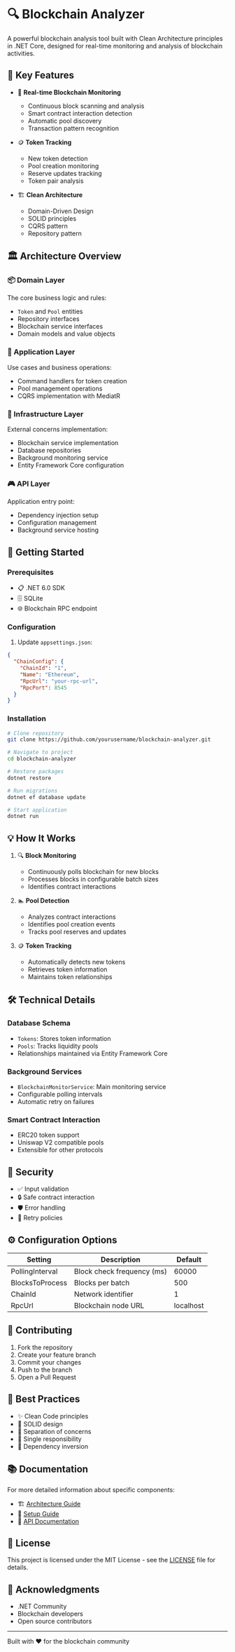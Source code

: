 # 🔍 Blockchain Analyzer

A powerful blockchain analysis tool built with Clean Architecture principles in .NET Core, designed for real-time monitoring and analysis of blockchain activities.

## 🌟 Key Features

- 🔄 **Real-time Blockchain Monitoring**
  - Continuous block scanning and analysis
  - Smart contract interaction detection
  - Automatic pool discovery
  - Transaction pattern recognition

- 🪙 **Token Tracking**
  - New token detection
  - Pool creation monitoring
  - Reserve updates tracking
  - Token pair analysis

- 🏗️ **Clean Architecture**
  - Domain-Driven Design
  - SOLID principles
  - CQRS pattern
  - Repository pattern

## 🏛️ Architecture Overview

### 📦 Domain Layer
The core business logic and rules:
- `Token` and `Pool` entities
- Repository interfaces
- Blockchain service interfaces
- Domain models and value objects

### 🎯 Application Layer
Use cases and business operations:
- Command handlers for token creation
- Pool management operations
- CQRS implementation with MediatR

### 🔧 Infrastructure Layer
External concerns implementation:
- Blockchain service implementation
- Database repositories
- Background monitoring service
- Entity Framework Core configuration

### 🎮 API Layer
Application entry point:
- Dependency injection setup
- Configuration management
- Background service hosting

## 🚀 Getting Started

### Prerequisites
- 📋 .NET 6.0 SDK
- 🗄️ SQLite
- 🌐 Blockchain RPC endpoint

### Configuration
1. Update `appsettings.json`:
```json
{
  "ChainConfig": {
    "ChainId": "1",
    "Name": "Ethereum",
    "RpcUrl": "your-rpc-url",
    "RpcPort": 8545
  }
}
```

### Installation
```bash
# Clone repository
git clone https://github.com/yourusername/blockchain-analyzer.git

# Navigate to project
cd blockchain-analyzer

# Restore packages
dotnet restore

# Run migrations
dotnet ef database update

# Start application
dotnet run
```

## 💡 How It Works

1. 🔍 **Block Monitoring**
   - Continuously polls blockchain for new blocks
   - Processes blocks in configurable batch sizes
   - Identifies contract interactions

2. 🏊 **Pool Detection**
   - Analyzes contract interactions
   - Identifies pool creation events
   - Tracks pool reserves and updates

3. 🪙 **Token Tracking**
   - Automatically detects new tokens
   - Retrieves token information
   - Maintains token relationships

## 🛠️ Technical Details

### Database Schema
- `Tokens`: Stores token information
- `Pools`: Tracks liquidity pools
- Relationships maintained via Entity Framework Core

### Background Services
- `BlockchainMonitorService`: Main monitoring service
- Configurable polling intervals
- Automatic retry on failures

### Smart Contract Interaction
- ERC20 token support
- Uniswap V2 compatible pools
- Extensible for other protocols

## 🔐 Security

- ✅ Input validation
- 🔒 Safe contract interaction
- 🛡️ Error handling
- 🔄 Retry policies

## ⚙️ Configuration Options

| Setting | Description | Default |
|---------|-------------|---------|
| PollingInterval | Block check frequency (ms) | 60000 |
| BlocksToProcess | Blocks per batch | 500 |
| ChainId | Network identifier | 1 |
| RpcUrl | Blockchain node URL | localhost |

## 🤝 Contributing

1. Fork the repository
2. Create your feature branch
3. Commit your changes
4. Push to the branch
5. Open a Pull Request

## 📝 Best Practices

- ✨ Clean Code principles
- 📏 SOLID design
- 🧪 Separation of concerns
- 🎯 Single responsibility
- 🔄 Dependency inversion

## 📚 Documentation

For more detailed information about specific components:

- 🏗️ [Architecture Guide](docs/architecture.md)
- 🔧 [Setup Guide](docs/setup.md)
- 📖 [API Documentation](docs/api.md)

## 📄 License

This project is licensed under the MIT License - see the [LICENSE](LICENSE) file for details.

## 🙏 Acknowledgments

- .NET Community
- Blockchain developers
- Open source contributors

---
Built with ❤️ for the blockchain community
